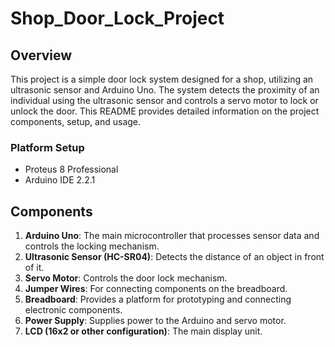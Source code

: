 # Shop_Door_Lock_Project

## Overview

This project is a simple door lock system designed for a shop, utilizing an ultrasonic sensor and Arduino Uno. The system detects the proximity of an individual using the ultrasonic sensor and controls a servo motor to lock or unlock the door. This README provides detailed information on the project components, setup, and usage.

### Platform Setup
- Proteus 8 Professional
- Arduino IDE 2.2.1

## Components

1. **Arduino Uno**: The main microcontroller that processes sensor data and controls the locking mechanism.
2. **Ultrasonic Sensor (HC-SR04)**: Detects the distance of an object in front of it.
3. **Servo Motor**: Controls the door lock mechanism.
4. **Jumper Wires**: For connecting components on the breadboard.
5. **Breadboard**: Provides a platform for prototyping and connecting electronic components.
6. **Power Supply**: Supplies power to the Arduino and servo motor.
7. **LCD (16x2 or other configuration)**: The main display unit.
